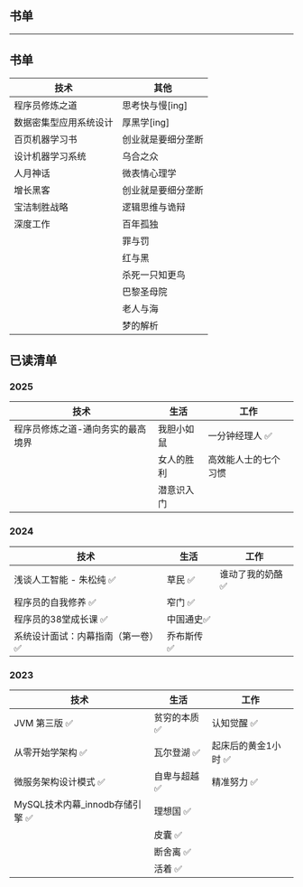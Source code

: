 ## 书单

---

## 书单

| 技术          | 其他         |
|-------------|------------|
| 程序员修炼之道     | 思考快与慢[ing] | 
| 数据密集型应用系统设计 | 厚黑学[ing]   |           
| 百页机器学习书     | 创业就是要细分垄断  |           
| 设计机器学习系统    | 乌合之众       |           
| 人月神话        | 微表情心理学     |           
| 增长黑客        | 创业就是要细分垄断  |           
| 宝洁制胜战略      | 逻辑思维与诡辩    |           
| 深度工作        | 百年孤独       |           
|             | 罪与罚        |           
|             | 红与黑        |            
|             | 杀死一只知更鸟    |             
|             | 巴黎圣母院      |              
|             | 老人与海       |              
|             | 梦的解析       |         

## 已读清单

### 2025

| 技术                | 生活    | 工作         |
|-------------------|-------|------------|
| 程序员修炼之道-通向务实的最高境界 | 我胆小如鼠 | 一分钟经理人 ✅   |
|                   | 女人的胜利 | 高效能人士的七个习惯 |
|                   | 潜意识入门 |            |

### 2024

| 技术                | 生活     | 工作        |
|-------------------|--------|-----------|
| 浅谈人工智能 - 朱松纯 ✅    | 草民 ✅   | 谁动了我的奶酪 ✅ |
| 程序员的自我修养 ✅        | 窄门 ✅   |           |
| 程序员的38堂成长课 ✅      | 中国通史✅  |           |
| 系统设计面试：内幕指南（第一卷）✅ | 乔布斯传 ✅ |           |

### 2023

| 技术                     | 生活      | 工作          |
|------------------------|---------|-------------|
| JVM 第三版 ✅              | 贫穷的本质 ✅ | 认知觉醒 ✅      |
| 从零开始学架构 ✅              | 瓦尔登湖 ✅  | 起床后的黄金1小时 ✅ |
| 微服务架构设计模式 ✅            | 自卑与超越 ✅ | 精准努力 ✅      |
| MySQL技术内幕_innodb存储引擎 ✅ | 理想国 ✅   |             |
|                        | 皮囊 ✅    |             |
|                        | 断舍离 ✅   |             |
|                        | 活着 ✅    |             |


